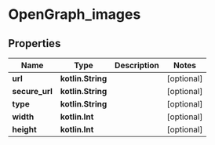 
# OpenGraph_images

## Properties
Name | Type | Description | Notes
------------ | ------------- | ------------- | -------------
**url** | **kotlin.String** |  |  [optional]
**secure_url** | **kotlin.String** |  |  [optional]
**type** | **kotlin.String** |  |  [optional]
**width** | **kotlin.Int** |  |  [optional]
**height** | **kotlin.Int** |  |  [optional]



